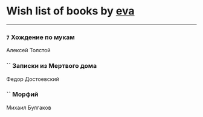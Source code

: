 # Wish list of books by [eva](https://plus.google.com/u/0/111656270551033014778/)
---

### `7` Хождение по мукам
Алексей Толстой

### `` Записки из Мертвого дома
Федор Достоевский

### `` Морфий
Михаил Булгаков


